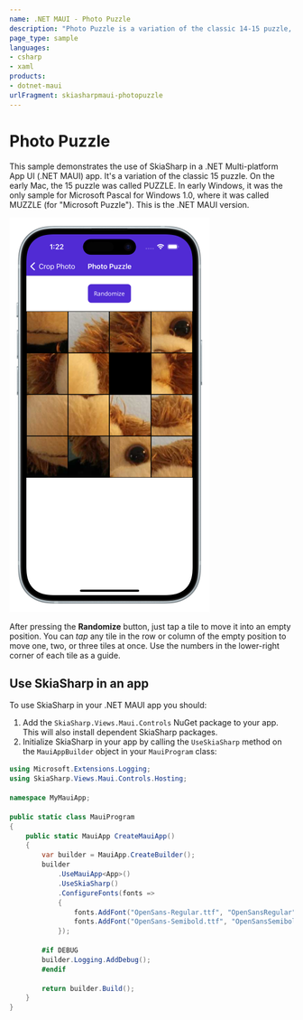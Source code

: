 ```yaml
---
name: .NET MAUI - Photo Puzzle
description: "Photo Puzzle is a variation of the classic 14-15 puzzle, written using .NET MAUI and SkiaSharp."
page_type: sample
languages:
- csharp
- xaml
products:
- dotnet-maui
urlFragment: skiasharpmaui-photopuzzle
---
```


# Photo Puzzle

This sample demonstrates the use of SkiaSharp in a .NET Multi-platform App UI (.NET MAUI) app. It's a variation of the classic 15 puzzle. On the early Mac, the 15 puzzle was called PUZZLE. In early Windows, it was the only sample for Microsoft Pascal for Windows 1.0, where it was called MUZZLE (for "Microsoft Puzzle"). This is the .NET MAUI version.

![Photo Puzzle app screenshot](Screenshots/PhotoPuzzle-randomized.png "Photo Puzzle app screenshot")   

After pressing the **Randomize** button, just tap a tile to move it into an empty position. You can *tap* any tile in the row or column of the empty position to move one, two, or three tiles at once. Use the numbers in the lower-right corner of each tile as a guide.

## Use SkiaSharp in an app

To use SkiaSharp in your .NET MAUI app you should:

1. Add the `SkiaSharp.Views.Maui.Controls` NuGet package to your app. This will also install dependent SkiaSharp packages.
1. Initialize SkiaSharp in your app by calling the `UseSkiaSharp` method on the `MauiAppBuilder` object in your `MauiProgram` class:


```csharp
using Microsoft.Extensions.Logging;
using SkiaSharp.Views.Maui.Controls.Hosting;

namespace MyMauiApp;

public static class MauiProgram
{
    public static MauiApp CreateMauiApp()
    {
        var builder = MauiApp.CreateBuilder();
        builder
            .UseMauiApp<App>()
            .UseSkiaSharp()
            .ConfigureFonts(fonts =>
            {
                fonts.AddFont("OpenSans-Regular.ttf", "OpenSansRegular");
                fonts.AddFont("OpenSans-Semibold.ttf", "OpenSansSemibold");
            });

        #if DEBUG
        builder.Logging.AddDebug();
        #endif

        return builder.Build();
    }
}
```
